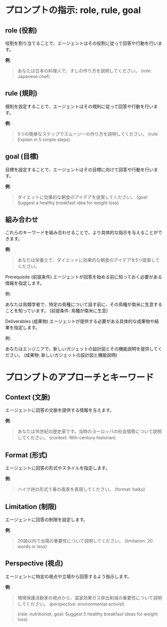 # プロンプトの指示: role, rule, goal

## role (役割)
役割を割り当てることで、エージェントはその役割に従って回答や行動を行います。

**例**:
> あなたは日本の料理人で、すしの作り方を説明してください。
> (role: Japanese chef)

## rule (規則)
規則を設定することで、エージェントはその規則に従って回答や行動を行います。

**例**:
> 5つの簡単なステップでスムージーの作り方を説明してください。
> (rule: Explain in 5 simple steps)

## goal (目標)
目標を設定することで、エージェントはその目標に向けて回答や行動を行います。

**例**:
> ダイエットに効果的な朝食のアイデアを提案してください。
> (goal: Suggest a healthy breakfast idea for weight loss)

## 組み合わせ
これらのキーワードを組み合わせることで、より具体的な指示を与えることができます。

**例**:
> あなたは栄養士で、ダイエットに効果的な朝食のアイデアを5つ提案してください。

Prerequisite (前提条件)
エージェントが回答を始める前に知っておく必要がある情報を指定します。

例:

あなたは鳥類学者で、特定の鳥種について話す前に、その鳥種が南米に生息することを知っています。
(前提条件: 鳥種が南米に生息)

Deliverables (成果物)
エージェントが提供する必要がある具体的な成果物や結果を指定します。

例:

あなたはエンジニアで、新しいガジェットの設計図とその機能説明を提供してください。
(成果物: 新しいガジェットの設計図と機能説明)

# プロンプトのアプローチとキーワード

## Context (文脈)
エージェントに回答の文脈を提供する情報を与えます。

**例**:
> あなたは16世紀の歴史家です。当時のヨーロッパの社会情勢について説明してください。
> (context: 16th-century historian)

## Format (形式)
エージェントに回答の形式やスタイルを指定します。

**例**:
> ハイク詩の形式で春の風景を表現してください。
> (format: haiku)

## Limitation (制限)
エージェントに回答の制限を設定します。

**例**:
> 20語以内で太陽の重要性について説明してください。
> (limitation: 20 words or less)

## Perspective (視点)
エージェントに特定の視点や立場から回答するよう指示します。

**例**:
> 環境保護活動家の視点から、温室効果ガス排出削減の重要性について説明してください。
> (perspective: environmental activist)

> (role: nutritionist, goal: Suggest 5 healthy breakfast ideas for weight loss)
